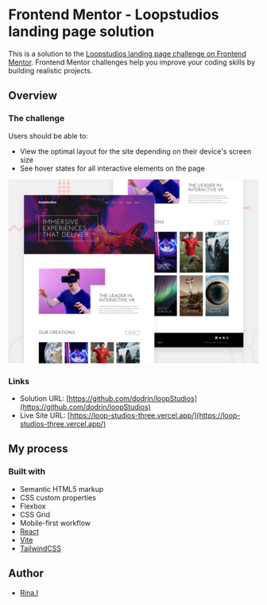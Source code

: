 # Frontend Mentor - Loopstudios landing page solution

This is a solution to the [Loopstudios landing page challenge on Frontend Mentor](https://www.frontendmentor.io/challenges/loopstudios-landing-page-N88J5Onjw). Frontend Mentor challenges help you improve your coding skills by building realistic projects. 



## Overview

### The challenge

Users should be able to:

- View the optimal layout for the site depending on their device's screen size
- See hover states for all interactive elements on the page

![](./docs/desktop-preview.jpg)


### Links

- Solution URL: [https://github.com/dodrin/loopStudios](https://github.com/dodrin/loopStudios)
- Live Site URL: [https://loop-studios-three.vercel.app/](https://loop-studios-three.vercel.app/)

## My process

### Built with

- Semantic HTML5 markup
- CSS custom properties
- Flexbox
- CSS Grid
- Mobile-first workflow
- [React](https://reactjs.org/)
- [Vite](https://vitejs.dev/)
- [TailwindCSS](https://tailwindcss.com/)

## Author

- [Rina.I](https://github.com/dodrin)
